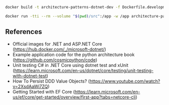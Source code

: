 ```sh
docker build -t architecture-patterns-dotnet-dev -f Dockerfile.development .
```

``` sh
docker run -tti --rm --volume "$(pwd)/src":/app -w /app architecture-patterns-dotnet-dev bash
```

## References

- Official images for .NET and ASP.NET Core (https://hub.docker.com/_/microsoft-dotnet/)
- Example application code for the python architecture book (https://github.com/cosmicpython/code)
- Unit testing C# in .NET Core using dotnet test and xUnit (https://learn.microsoft.com/en-us/dotnet/core/testing/unit-testing-with-dotnet-test)
- How To Persist DDD Value Objects? (https://www.youtube.com/watch?v=2XsdAaWi7ZQ)
- Getting Started with EF Core (https://learn.microsoft.com/en-us/ef/core/get-started/overview/first-app?tabs=netcore-cli)